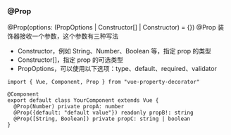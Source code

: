 ### @Prop

@Prop(options: (PropOptions | Constructor[] | Constructor) = {})
@Prop 装饰器接收一个参数，这个参数有三种写法

- Constructor，例如 String、Number、Boolean 等，指定 prop 的类型
- Constructor[]，指定 prop 的可选类型
- PropOptions，可以使用以下选项：type、default、required、validator

```
import { Vue, Component, Prop } from "vue-property-decorator"

@Component
export default class YourComponent extends Vue {
  @Prop(Number) private propA: number
  @Prop({default: "default value"}) readonly propB!: string
  @Prop([String, Boolean]) private propC: string | boolean
}
```
